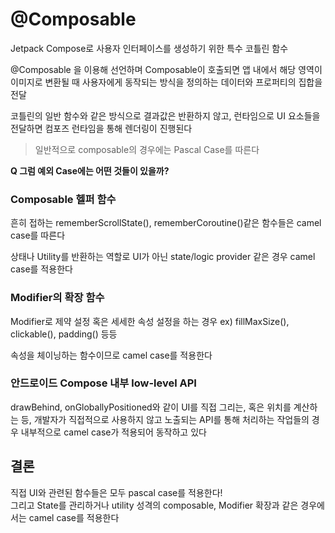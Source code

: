 # @Composable
Jetpack Compose로 사용자 인터페이스를 생성하기 위한 특수 코틀린 함수

@Composable 을 이용해 선언하며 Composable이 호출되면 앱 내에서 해당 영역이 이미지로 변환될 때 사용자에게 동작되는 방식을 정의하는 데이터와 프로퍼티의 집합을 전달

코틀린의 일반 함수와 같은 방식으로 결과값은 반환하지 않고, 런타임으로 UI 요소들을 전달하면 컴포즈 런타임을 통해 렌더링이 진행된다

> 일반적으로 composable의 경우에는 Pascal Case를 따른다

**Q 그럼 예외 Case에는 어떤 것들이 있을까?**

### Composable 헬퍼 함수
흔히 접하는 rememberScrollState(), rememberCoroutine()같은 함수들은 camel case를 따른다

상태나 Utility를 반환하는 역할로 UI가 아닌 state/logic provider 같은 경우 camel case를 적용한다

### Modifier의 확장 함수
Modifier로 제약 설정 혹은 세세한 속성 설정을 하는 경우
ex) fillMaxSize(), clickable(), padding() 등등

속성을 체이닝하는 함수이므로 camel case를 적용한다

### 안드로이드 Compose 내부 low-level API
drawBehind, onGloballyPositioned와 같이 UI를 직접 그리는, 혹은 위치를 계산하는 등, 개발자가 직접적으로 사용하지 않고 노출되는 API를 통해 처리하는 작업들의 경우
내부적으로 camel case가 적용되어 동작하고 있다

## 결론
직접 UI와 관련된 함수들은 모두 pascal case를 적용한다!      
그리고 State를 관리하거나 utility 성격의 composable, Modifier 확장과 같은 경우에서는 camel case를 적용한다